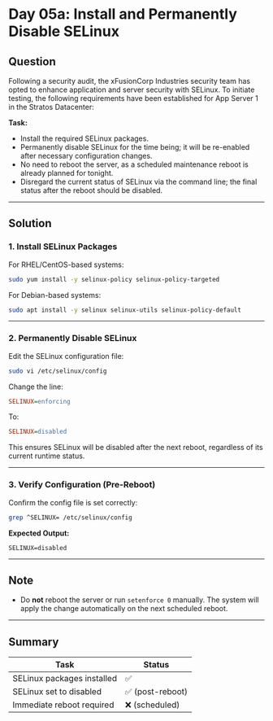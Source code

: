# Day 05a: Install and Permanently Disable SELinux

## Question

Following a security audit, the xFusionCorp Industries security team has opted to enhance application and server security with SELinux. To initiate testing, the following requirements have been established for App Server 1 in the Stratos Datacenter:

**Task:**  
- Install the required SELinux packages.  
- Permanently disable SELinux for the time being; it will be re-enabled after necessary configuration changes.  
- No need to reboot the server, as a scheduled maintenance reboot is already planned for tonight.  
- Disregard the current status of SELinux via the command line; the final status after the reboot should be disabled.

---

## Solution

### 1. Install SELinux Packages

For RHEL/CentOS-based systems:

```bash
sudo yum install -y selinux-policy selinux-policy-targeted
```

For Debian-based systems:

```bash
sudo apt install -y selinux selinux-utils selinux-policy-default
```

---

### 2. Permanently Disable SELinux

Edit the SELinux configuration file:

```bash
sudo vi /etc/selinux/config
```

Change the line:

```ini
SELINUX=enforcing
```

To:

```ini
SELINUX=disabled
```

This ensures SELinux will be disabled after the next reboot, regardless of its current runtime status.

---

### 3. Verify Configuration (Pre-Reboot)

Confirm the config file is set correctly:

```bash
grep ^SELINUX= /etc/selinux/config
```

**Expected Output:**

```text
SELINUX=disabled
```

---

## Note

- Do **not** reboot the server or run `setenforce 0` manually. The system will apply the change automatically on the next scheduled reboot.

---

## Summary

| Task                        | Status         |
|-----------------------------|---------------|
| SELinux packages installed  | ✅            |
| SELinux set to disabled     | ✅ (post-reboot) |
| Immediate reboot required   | ❌ (scheduled)   |
